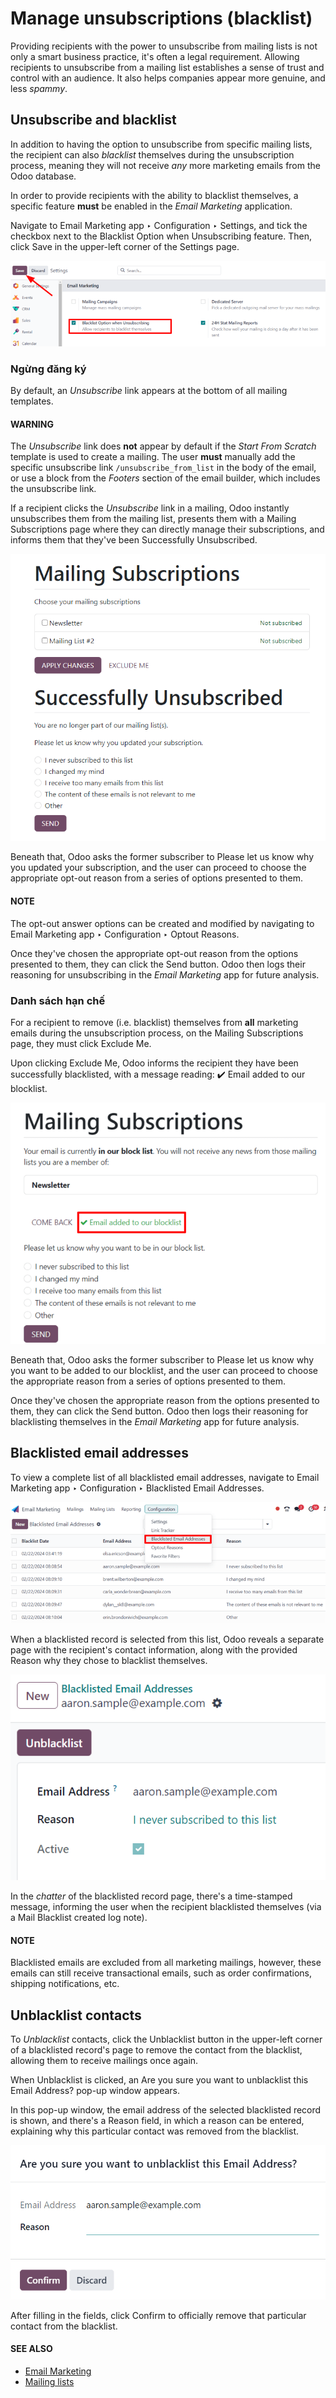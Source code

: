 # Manage unsubscriptions (blacklist)

Providing recipients with the power to unsubscribe from mailing lists is not only a smart business
practice, it's often a legal requirement. Allowing recipients to unsubscribe from a mailing list
establishes a sense of trust and control with an audience. It also helps companies appear more
genuine, and less *spammy*.

## Unsubscribe and blacklist

In addition to having the option to unsubscribe from specific mailing lists, the recipient can also
*blacklist* themselves during the unsubscription process, meaning they will not receive *any* more
marketing emails from the Odoo database.

In order to provide recipients with the ability to blacklist themselves, a specific feature **must**
be enabled in the *Email Marketing* application.

Navigate to Email Marketing app ‣ Configuration ‣ Settings, and tick the
checkbox next to the Blacklist Option when Unsubscribing feature. Then, click
Save in the upper-left corner of the Settings page.

![View of the blacklist feature in the Settings page of the Odoo Email Marketing app.](../../../_images/blacklist-feature.png)

### Ngừng đăng ký

By default, an *Unsubscribe* link appears at the bottom of all mailing templates.

#### WARNING
The *Unsubscribe* link does **not** appear by default if the *Start From Scratch* template is
used to create a mailing. The user **must** manually add the specific unsubscribe link
`/unsubscribe_from_list` in the body of the email, or use a block from the *Footers* section of
the email builder, which includes the unsubscribe link.

If a recipient clicks the *Unsubscribe* link in a mailing, Odoo instantly unsubscribes them from the
mailing list, presents them with a Mailing Subscriptions page where they can directly
manage their subscriptions, and informs them that they've been Successfully
Unsubscribed.

![The Mailng Subscriptions page that appears when 'Unsubscribe' link in mailing is clicked.](../../../_images/mailing-subscriptions-page.png)

Beneath that, Odoo asks the former subscriber to Please let us know why you updated your
subscription, and the user can proceed to choose the appropriate opt-out reason from a series of
options presented to them.

#### NOTE
The opt-out answer options can be created and modified by navigating to Email
Marketing app ‣ Configuration ‣ Optout Reasons.

Once they've chosen the appropriate opt-out reason from the options presented to them, they can
click the Send button. Odoo then logs their reasoning for unsubscribing in the *Email
Marketing* app for future analysis.

### Danh sách hạn chế

For a recipient to remove (i.e. blacklist) themselves from **all** marketing emails during the
unsubscription process, on the Mailing Subscriptions page, they must click
Exclude Me.

Upon clicking Exclude Me, Odoo informs the recipient they have been successfully
blacklisted, with a message reading: ✔️ Email added to our blocklist.

![The blocklist question on the Mailing Subscriptions page that recipients see.](../../../_images/mailing-subscriptions-blocklist-question.png)

Beneath that, Odoo asks the former subscriber to Please let us know why you want to be
added to our blocklist, and the user can proceed to choose the appropriate reason from a series of
options presented to them.

Once they've chosen the appropriate reason from the options presented to them, they can click the
Send button. Odoo then logs their reasoning for blacklisting themselves in the *Email
Marketing* app for future analysis.

## Blacklisted email addresses

To view a complete list of all blacklisted email addresses, navigate to Email
Marketing app ‣ Configuration ‣ Blacklisted Email Addresses.

![View of the blacklisted email addresses page in Odoo Email Marketing.](../../../_images/blacklisted-email-addresses.png)

When a blacklisted record is selected from this list, Odoo reveals a separate page with the
recipient's contact information, along with the provided Reason why they chose to
blacklist themselves.

![View of a blacklisted contact detail form in Odoo Email Marketing.](../../../_images/blacklisted-contact-form.png)

In the *chatter* of the blacklisted record page, there's a time-stamped message, informing the user
when the recipient blacklisted themselves (via a Mail Blacklist created log note).

#### NOTE
Blacklisted emails are excluded from all marketing mailings, however, these emails can still
receive transactional emails, such as order confirmations, shipping notifications, etc.

## Unblacklist contacts

To *Unblacklist* contacts, click the Unblacklist button in the upper-left corner of a
blacklisted record's page to remove the contact from the blacklist, allowing them to receive
mailings once again.

When Unblacklist is clicked, an Are you sure you want to unblacklist this
Email Address? pop-up window appears.

In this pop-up window, the email address of the selected blacklisted record is shown, and there's a
Reason field, in which a reason can be entered, explaining why this particular contact
was removed from the blacklist.

![View of the unblacklist pop-up window in the Odoo Email Marketing application.](../../../_images/unblacklist-popup.png)

After filling in the fields, click Confirm to officially remove that particular contact
from the blacklist.

#### SEE ALSO
- [Email Marketing](../email_marketing.md)
- [Mailing lists](mailing_lists.md)
